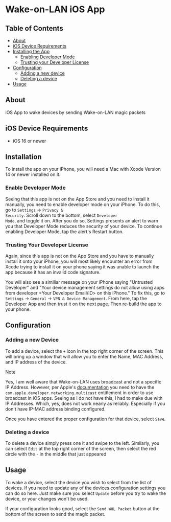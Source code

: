 # Wake-on-LAN iOS App

## Table of Contents
 * [About](#about)
 * [iOS Device Requirements](#ios-device-requirements)
 * [Installing the App](#installation)
   * [Enabling Developer Mode](#enable-developer-mode)
   * [Trusting your Developer License](#trusting-your-developer-license)
 * [Configuration](#configuration)
   * [Adding a new device](#adding-a-new-device)
   * [Deleting a device](#deleting-a-device)
 * [Usage](#usage)

## About
iOS App to wake devices by sending Wake-on-LAN magic packets

## iOS Device Requirements
  * iOS 16 or newer

## Installation
To install the app on your iPhone, you will need a Mac with Xcode 
Version 14 or newer installed on it.

### Enable Developer Mode
Seeing that this app is not on the App Store and you need to install 
it manually, you need to enable developer mode on your iPhone. To do
this, go to <code>Settings</code> -> <code>Privacy & Security</code>. 
Scroll down to the bottom, select <code>Developer Mode</code>, and 
toggle it on. After you do so, Settings presents an alert to warn you 
that Developer Mode reduces the security of your device. To continue 
enabling Developer Mode, tap the alert's Restart button.

### Trusting Your Developer License
Again, since this app is not on the App Store and you have to manually 
install it onto your iPhone, you will most likely encounter an error 
from Xcode trying to install it on your phone saying it was unable to 
launch the app because it has an invalid code signature. 

You will also see a similiar message on your iPhone saying "Untrusted 
Developer" and "Your device management settings do not allow using 
apps from developer <Your Developer Email/ID> on this iPhone." To fix 
this, go to <code>Settings</code> -> <code>General</code> -> 
<code>VPN & Device Management</code>. From here, tap the Developer App
and then trust it on the next page. Then re-build the app to your 
phone.

## Configuration
### Adding a new Device
To add a device, select the `+` icon in the top right corner of the screen.
This will bring up a window that will allow you to enter the Name, MAC
Address, and IP address of the device.

> [!NOTE]
> Yes, I am well aware that Wake-on-LAN uses broadcast and not a specific
> IP Address. However, per Apple's [documentation](https://developer.apple.com/documentation/bundleresources/entitlements/com_apple_developer_networking_multicast)
> you need to have the `com.apple.developer.networking.multicast` 
> entitlement in order to use broadcast in iOS apps. Seeing as I do not
> have this, I had to make due with IP Addresses. Which, yes, does not work
> nearly as reliably. Especially if you don't have IP-MAC address binding
> configured.

Once you have entered the proper configuration for that device, select
`Save`.

### Deleting a device
To delete a device simply press one it and swipe to the left. Similarly, 
you can select `Edit` at the top right corner of the screen, then select
the red circle with the `-` in the middle that just appeared

## Usage
To wake a device, select the device you wish to select from the list of
devices. If you need to update any of the devices configuration settings
you can do so here. Just make sure you select `Update` before you try to
wake the device, or your changes won't be used.

If your configuration looks good, select the `Send WOL Packet` button at 
the bottom of the screen to send the magic packet.
